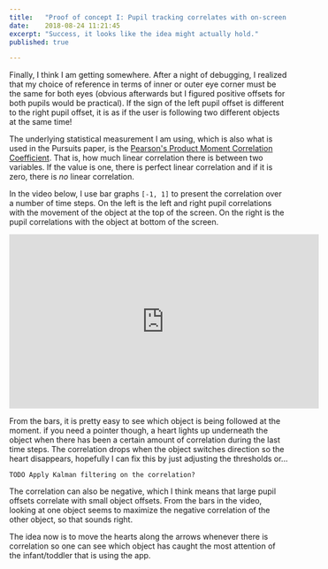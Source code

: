 ```yaml
---
title:   "Proof of concept I: Pupil tracking correlates with on-screen movement"
date:    2018-08-24 11:21:45
excerpt: "Success, it looks like the idea might actually hold."
published: true

---
```

Finally, I think I am getting somewhere. After a night of debugging, I
realized that my choice of reference in terms of inner or outer eye corner
must be the same for both eyes (obvious afterwards but I figured positive
offsets for both pupils would be practical). If the sign of the left pupil
offset is different to the right pupil offset, it is as if the user is
following two different objects at the same time!

The underlying statistical measurement I am using, which is also what is used
in the Pursuits paper, is the [Pearson's Product Moment Correlation Coefficient](https://en.wikipedia.org/wiki/Pearson_correlation_coefficient).
That is, how much linear correlation there is between two variables. If the
value is one, there is perfect linear correlation and if it is zero, there is
*no* linear correlation.

In the video below, I use bar graphs `[-1, 1]` to present the correlation
over a number of time steps. On the left is the left and right pupil
correlations with the movement of the object at the top of the screen. On
the right is the pupil correlations with the object at bottom of the screen.

<iframe width="560" height="315"
src="https://www.youtube.com/embed/wR77t5kgYU4" frameborder="0"
allow="autoplay; encrypted-media" allowfullscreen></iframe>

From the bars, it is pretty easy to see which object is being followed at the
moment. if you need a pointer though, a heart lights up underneath the object
when there has been a certain amount of correlation during the last time
steps. The correlation drops when the object switches direction so the heart
disappears, hopefully I can fix this by just adjusting the thresholds or...

    TODO Apply Kalman filtering on the correlation?

The correlation can also be negative, which I think means that large pupil
offsets correlate with small object offsets. From the bars in the video,
looking at one object seems to maximize the negative correlation of the
other object, so that sounds right.

The idea now is to move the hearts along the arrows whenever there is
correlation so one can see which object has caught the most attention of the
infant/toddler that is using the app.
